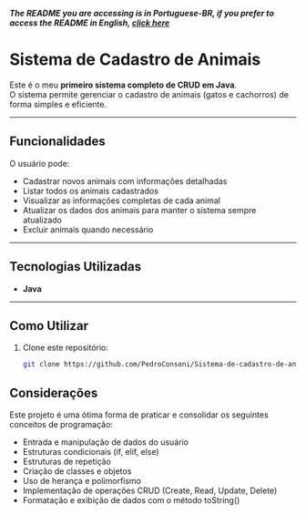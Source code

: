 ***The README you are accessing is in Portuguese-BR, if you prefer to access the README in English, [click here](README.md)***


# Sistema de Cadastro de Animais

Este é o meu **primeiro sistema completo de CRUD em Java**.  
O sistema permite gerenciar o cadastro de animais (gatos e cachorros) de forma simples e eficiente.

---

## Funcionalidades

O usuário pode:

- Cadastrar novos animais com informações detalhadas  
- Listar todos os animais cadastrados  
- Visualizar as informações completas de cada animal  
- Atualizar os dados dos animais para manter o sistema sempre atualizado  
- Excluir animais quando necessário  

---

## Tecnologias Utilizadas

- **Java**

---

## Como Utilizar

1. Clone este repositório:  
   ```bash
   git clone https://github.com/PedroConsoni/Sistema-de-cadastro-de-animais.git
   ```
## Considerações
Este projeto é uma ótima forma de praticar e consolidar os seguintes conceitos de programação:

- Entrada e manipulação de dados do usuário
- Estruturas condicionais (if, elif, else)
- Estruturas de repetição
- Criação de classes e objetos
- Uso de herança e polimorfismo
- Implementação de operações CRUD (Create, Read, Update, Delete)
- Formatação e exibição de dados com o método toString()
